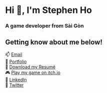 <h1 align="left">Hi 👋, I'm Stephen Ho</h1>
<h3 align="left">A game developer from Sài Gòn</h3>

## Getting know about me below!
📫 [Email](stephen.ho.232@gmail.com)\
🧩 [Portfolio](https://icecreamman232.github.io/portfolio-website/)\
📄 [Download my Resumé](https://drive.google.com/file/d/1XEJplBgSIHaE8O_6nNG_02xJqu8l0sph/view?usp=sharing)\
🎮 [Play my game on itch.io](https://icecreamman23.itch.io/)\
💼 [LinkedIn](https://www.linkedin.com/in/ky-khoa-ho-25671b76/)\
👋 [Twitter](https://x.com/stephen_ho333)





